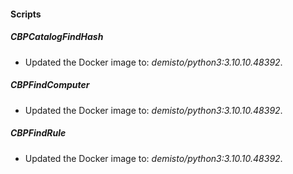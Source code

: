 
#### Scripts
##### CBPCatalogFindHash
- Updated the Docker image to: *demisto/python3:3.10.10.48392*.
##### CBPFindComputer
- Updated the Docker image to: *demisto/python3:3.10.10.48392*.
##### CBPFindRule
- Updated the Docker image to: *demisto/python3:3.10.10.48392*.
